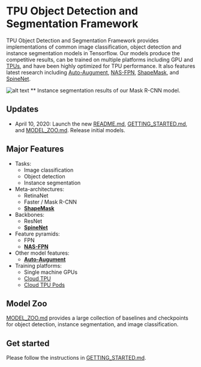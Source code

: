# TPU Object Detection and Segmentation Framework

TPU Object Detection and Segmentation Framework provides implementations of
common image classification, object detection and instance segmentation models in Tensorflow.
Our models produce the competitive results,
can be trained on multiple platforms including GPU and [TPUs](https://cloud.google.com/tpu),
and have been highly optimized for TPU performance.
It also features latest research including
[Auto-Augument](https://arxiv.org/abs/1805.09501),
[NAS-FPN](https://arxiv.org/abs/1904.07392),
[ShapeMask](https://arxiv.org/abs/1904.03239), and
[SpineNet](https://arxiv.org/abs/1912.05027).

![alt text](https://storage.googleapis.com/gweb-cloudblog-publish/images/Mask_R-CNN_instance_segmentation_results..max-2000x2000.png)
 ** Instance segmentation results of our Mask R-CNN model.


## Updates

* April 10, 2020: Launch the new
[README.md](https://github.com/tensorflow/tpu/blob/master/models/official/detection/README.md),
[GETTING_STARTED.md](https://github.com/tensorflow/tpu/blob/master/models/official/detection/GETTING_STARTED.md), and
[MODEL_ZOO.md](https://github.com/tensorflow/tpu/blob/master/models/official/detection/MODEL_ZOO.md).
Release initial models.

## Major Features

* Tasks:
  - Image classification
  - Object detection
  - Instance segmentation
* Meta-architectures:
  - RetinaNet
  - Faster / Mask R-CNN
  - **[ShapeMask](https://arxiv.org/abs/1904.03239)**
* Backbones:
  - ResNet
  - **[SpineNet](https://arxiv.org/abs/1912.05027)**
* Feature pyramids:
  - FPN
  - **[NAS-FPN](https://arxiv.org/abs/1904.07392)**
* Other model features:
  - **[Auto-Augument](https://arxiv.org/abs/1805.09501)**
* Training platforms:
  - Single machine GPUs
  - [Cloud TPU](https://cloud.google.com/tpu)
  - [Cloud TPU Pods](https://cloud.google.com/blog/products/ai-machine-learning/googles-scalable-supercomputers-for-machine-learning-cloud-tpu-pods-are-now-publicly-available-in-beta)


## Model Zoo

[MODEL_ZOO.md](https://github.com/tensorflow/tpu/blob/master/models/official/detection/MODEL_ZOO.md)
provides a large collection of baselines and checkpoints for object detection, instance segmentation, and image classification.


## Get started

Please follow the instructions in [GETTING_STARTED.md](https://github.com/tensorflow/tpu/blob/master/models/official/detection/GETTING_STARTED.md).
